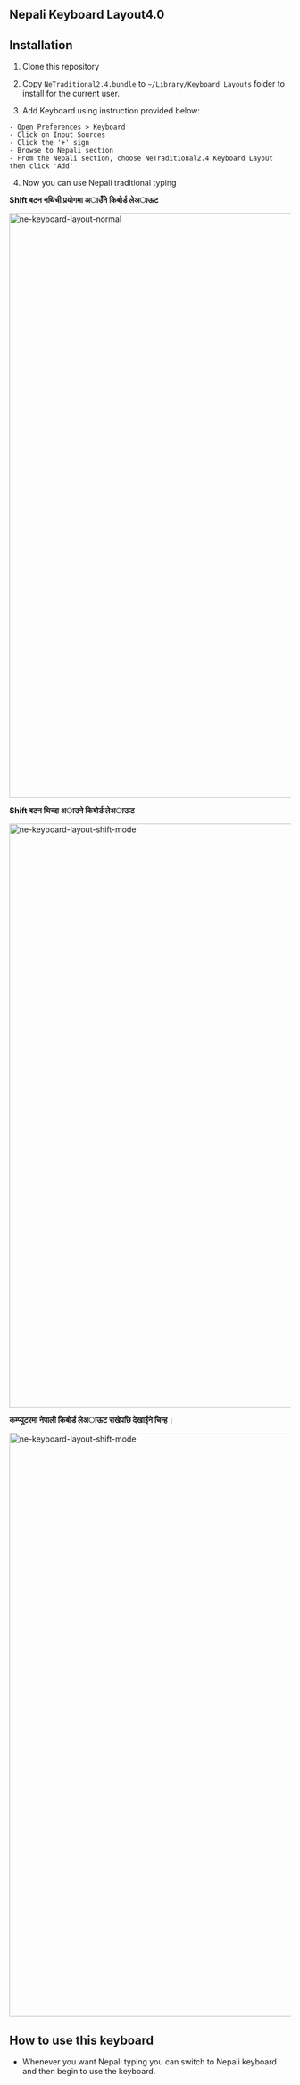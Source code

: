 ## Nepali Keyboard Layout4.0

## Installation
1) Clone this repository

2) Copy `NeTraditional2.4.bundle` to `~/Library/Keyboard Layouts` folder to install for the current user.

3) Add Keyboard using instruction provided below:

```
- Open Preferences > Keyboard
- Click on Input Sources
- Click the '+' sign
- Browse to Nepali section
- From the Nepali section, choose NeTraditional2.4 Keyboard Layout then click 'Add'
```

4) Now you can use Nepali traditional typing

**Shift बटन नथिची प्रयोगमा अाउँने किबोर्ड लेअाऊट**

<img width="1047" alt="ne-keyboard-layout-normal" src="https://user-images.githubusercontent.com/760855/50471232-466a2400-09e6-11e9-9fed-d62891b4e70d.png">

**Shift बटन थिच्दा अाउने किबोर्ड लेअाऊट**

<img width="1045" alt="ne-keyboard-layout-shift-mode" src="https://user-images.githubusercontent.com/760855/50471233-4702ba80-09e6-11e9-8c9f-d8f076f27e3a.png">

**कम्प्युटरमा नेपाली किबोर्ड लेअाऊट राखेपछि देखाईने चिन्ह।**

<img width="1045" alt="ne-keyboard-layout-shift-mode" src="https://user-images.githubusercontent.com/760855/50472258-96e38080-09ea-11e9-9e19-abdfb08efa5a.png">

## How to use this keyboard
- Whenever you want Nepali typing you can switch to Nepali keyboard and then begin to use the keyboard.

